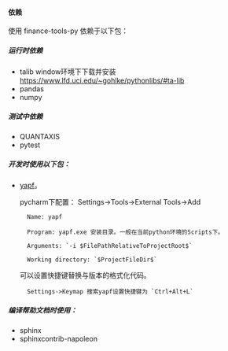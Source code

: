 #### 依赖

使用 finance-tools-py 依赖于以下包：

##### 运行时依赖

* talib
    window环境下下载并安装 https://www.lfd.uci.edu/~gohlke/pythonlibs/#ta-lib
* pandas
* numpy

##### 测试中依赖

* QUANTAXIS
* pytest

##### 开发时使用以下包：

* [yapf](https://github.com/google/yapf/)。

    pycharm下配置：
        Settings->Tools->External Tools->Add
        
        Name: yapf
        
        Program: yapf.exe 安装目录。一般在当前python环境的Scripts下。
        
        Arguments: `-i $FilePathRelativeToProjectRoot$`
        
        Working directory: `$ProjectFileDir$`
    可以设置快捷键替换与版本的格式化代码。
    
        Settings->Keymap 搜索yapf设置快捷键为 `Ctrl+Alt+L`

##### 编译帮助文档时使用：

* sphinx
* sphinxcontrib-napoleon

